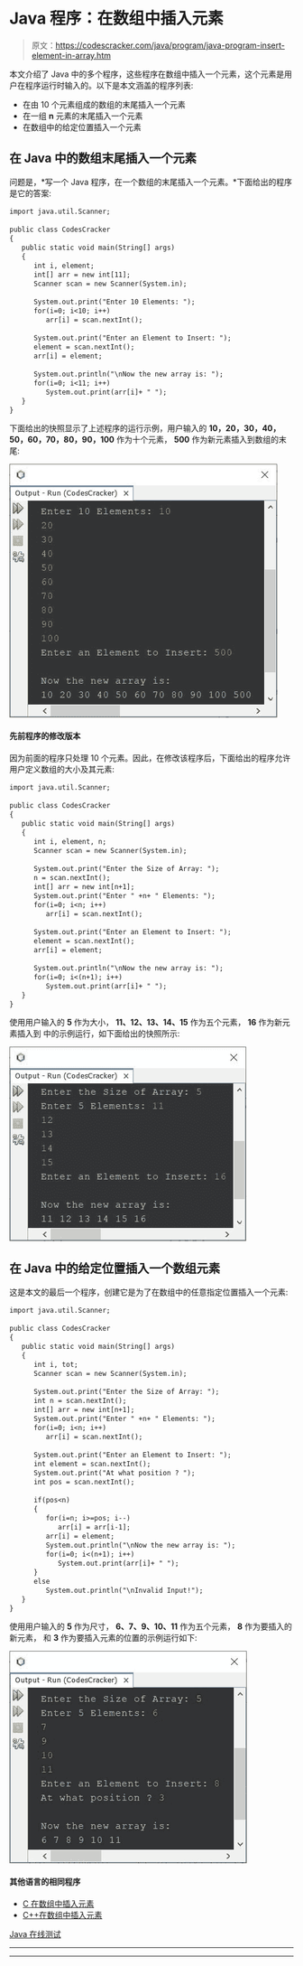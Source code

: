 # Java 程序：在数组中插入元素

> 原文：<https://codescracker.com/java/program/java-program-insert-element-in-array.htm>

本文介绍了 Java 中的多个程序，这些程序在数组中插入一个元素，这个元素是用户在程序运行时输入的。以下是本文涵盖的程序列表:

*   在由 10 个元素组成的数组的末尾插入一个元素
*   在一组 **n** 元素的末尾插入一个元素
*   在数组中的给定位置插入一个元素

## 在 Java 中的数组末尾插入一个元素

问题是，*写一个 Java 程序，在一个数组的末尾插入一个元素。*下面给出的程序是它的答案:

```
import java.util.Scanner;

public class CodesCracker
{
   public static void main(String[] args)
   {
      int i, element;
      int[] arr = new int[11];
      Scanner scan = new Scanner(System.in);

      System.out.print("Enter 10 Elements: ");
      for(i=0; i<10; i++)
         arr[i] = scan.nextInt();

      System.out.print("Enter an Element to Insert: ");
      element = scan.nextInt();
      arr[i] = element;

      System.out.println("\nNow the new array is: ");
      for(i=0; i<11; i++)
         System.out.print(arr[i]+ " ");
   }
}
```

下面给出的快照显示了上述程序的运行示例，用户输入的 **10，20，30，40，50，60，70，80，90，100** 作为十个元素， **500** 作为新元素插入到数组的末尾:

![java insert element at end of array](img/52c44c428c143bde2ffd40c1a256952e.png)

#### 先前程序的修改版本

因为前面的程序只处理 10 个元素。因此，在修改该程序后，下面给出的程序允许用户定义数组的大小及其元素:

```
import java.util.Scanner;

public class CodesCracker
{
   public static void main(String[] args)
   {
      int i, element, n;
      Scanner scan = new Scanner(System.in);

      System.out.print("Enter the Size of Array: ");
      n = scan.nextInt();
      int[] arr = new int[n+1];
      System.out.print("Enter " +n+ " Elements: ");
      for(i=0; i<n; i++)
         arr[i] = scan.nextInt();

      System.out.print("Enter an Element to Insert: ");
      element = scan.nextInt();
      arr[i] = element;

      System.out.println("\nNow the new array is: ");
      for(i=0; i<(n+1); i++)
         System.out.print(arr[i]+ " ");
   }
}
```

使用用户输入的 **5** 作为大小， **11、12、13、14、15** 作为五个元素， **16** 作为新元素插入到 中的示例运行，如下面给出的快照所示:

![insert element in at end of array in java](img/18d9be2ee9bc1ec37adbd77ea06195e5.png)

## 在 Java 中的给定位置插入一个数组元素

这是本文的最后一个程序，创建它是为了在数组中的任意指定位置插入一个元素:

```
import java.util.Scanner;

public class CodesCracker
{
   public static void main(String[] args)
   {
      int i, tot;
      Scanner scan = new Scanner(System.in);

      System.out.print("Enter the Size of Array: ");
      int n = scan.nextInt();
      int[] arr = new int[n+1];
      System.out.print("Enter " +n+ " Elements: ");
      for(i=0; i<n; i++)
         arr[i] = scan.nextInt();

      System.out.print("Enter an Element to Insert: ");
      int element = scan.nextInt();
      System.out.print("At what position ? ");
      int pos = scan.nextInt();

      if(pos<n)
      {
         for(i=n; i>=pos; i--)
            arr[i] = arr[i-1];
         arr[i] = element;
         System.out.println("\nNow the new array is: ");
         for(i=0; i<(n+1); i++)
            System.out.print(arr[i]+ " ");
      }
      else
         System.out.println("\nInvalid Input!");
   }
}
```

使用用户输入的 **5** 作为尺寸， **6、7、9、10、11** 作为五个元素， **8** 作为要插入的新元素， 和 **3** 作为要插入元素的位置的示例运行如下:

![java insert element in array at given position](img/e3ed00476652c282da66a109878e2943.png)

#### 其他语言的相同程序

*   [C 在数组中插入元素](/c/program/c-program-insert-element-in-array.htm)
*   [C++在数组中插入元素](/cpp/program/cpp-program-insert-element-in-array.htm)

[Java 在线测试](/exam/showtest.php?subid=1)

* * *

* * *
